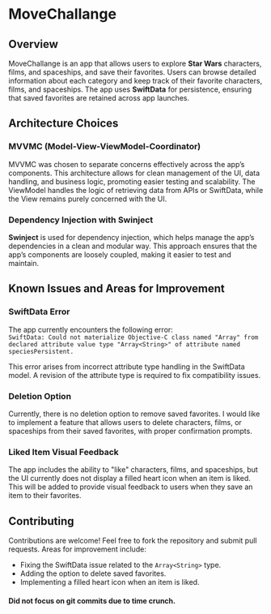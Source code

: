 # MoveChallange

## Overview

MoveChallange is an app that allows users to explore **Star Wars** characters, films, and spaceships, and save their favorites. Users can browse detailed information about each category and keep track of their favorite characters, films, and spaceships. The app uses **SwiftData** for persistence, ensuring that saved favorites are retained across app launches.

## Architecture Choices

### MVVMC (Model-View-ViewModel-Coordinator)

MVVMC was chosen to separate concerns effectively across the app’s components. This architecture allows for clean management of the UI, data handling, and business logic, promoting easier testing and scalability. The ViewModel handles the logic of retrieving data from APIs or SwiftData, while the View remains purely concerned with the UI.

### Dependency Injection with Swinject

**Swinject** is used for dependency injection, which helps manage the app’s dependencies in a clean and modular way. This approach ensures that the app’s components are loosely coupled, making it easier to test and maintain.

## Known Issues and Areas for Improvement

### SwiftData Error

The app currently encounters the following error:  
`SwiftData: Could not materialize Objective-C class named "Array" from declared attribute value type "Array<String>" of attribute named speciesPersistent.`

This error arises from incorrect attribute type handling in the SwiftData model. A revision of the attribute type is required to fix compatibility issues.

### Deletion Option

Currently, there is no deletion option to remove saved favorites. I would like to implement a feature that allows users to delete characters, films, or spaceships from their saved favorites, with proper confirmation prompts.

### Liked Item Visual Feedback

The app includes the ability to "like" characters, films, and spaceships, but the UI currently does not display a filled heart icon when an item is liked. This will be added to provide visual feedback to users when they save an item to their favorites.

## Contributing

Contributions are welcome! Feel free to fork the repository and submit pull requests. Areas for improvement include:

- Fixing the SwiftData issue related to the `Array<String>` type.
- Adding the option to delete saved favorites.
- Implementing a filled heart icon when an item is liked.

#### Did not focus on git commits due to time crunch.

